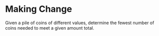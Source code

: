 # Making Change
Given a pile of coins of different values, determine the fewest number of coins needed to meet a given amount total.
